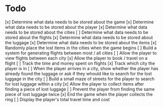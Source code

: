 # Todo

[x] Determine what data needs to be stored about the game
[x] Determine what data needs to be stored about the player
[x] Determine what data needs to be stored about the cities 
[ ] Determine what data needs to be stored about the flights 
[x] Determine what data needs to be stored about the luggage 
[x] Determine what data needs to be stored about the items 
[x] Randomly place the lost items in the cities when the game begins
[ ] Build a system for generating flights between most / all cities
[ ] Allow the player to view flights between each city
[x] Allow the player to book / travel on a flight
[ ] Track the time and money spent on flights
[x] Track which city the player is in
[ ] When the player arrives in a city, show whether the player has already found the luggage or ask if they whould like to search for the lost luggage in the city
[ ] Build a small maze of streets for the player to search for lost luggage within a city
[x] Allow the player to collect items after finding a piece of lost luggage
[ ] Prevent the player from finding the same piece of lost luggage twice
[x] End the game when the player collects the ring
[ ] Display the player's total travel time and cost
